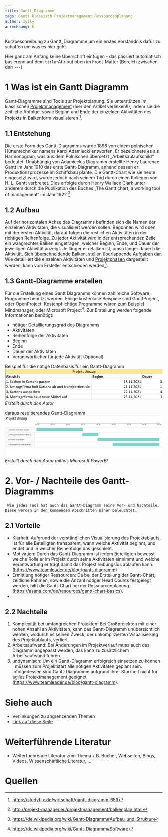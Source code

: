 ```yaml
---
title: Gantt_Diagramme
tags: Gantt klassisch Projektmanagement Ressourcenplanung
author: xyily
anrechnung: k
---
```


Kurzbeschreibung zu Gantt_Diagramme um ein erstes Verständnis dafür zu schaffen um was es hier geht.

Hier ganz am Anfang keine Überschrift einfügen - das passiert automatisch basierend auf dem `title`-Attribut
oben im Front-Matter (Bereich zwischen den `---`).

# 1 Was ist ein Gantt Diagramm
Gantt-Diagramme  sind Tools zur Projektplanung. Sie unterstützen im klassischen [Projektmanagement]( https://github.com/ManagingProjectsSuccessfully/ManagingProjectsSuccessfully.github.io/blob/main/kb/Projektmanagement.md)  (hier den Artikel verlinken!!), indem sie die zeitliche Abfolge, sowie Beginn und Ende der einzelnen Aktivitäten des Projekts in Balkenform visualisieren [^1].

## 1.1 Entstehung
Die erste Form des Gantt-Diagramms wurde 1896 von einem polnischen Hüttentechniker namens Karol Adamiecki entworfen. Er bezeichnete es als Harmonogram, was aus dem Polnischen übersetzt „Arbeitsablaufschild“ bedeutet. Unabhängig von Adamieckis Diagramm erstellte Henry Laurence Gantt im Jahr 1910 das erste Gantt-Diagramm, anhand dessen er Produktionsprozesse im Schiffsbau plante. Die Gantt-Chart wie sie heute eingesetzt wird, wurde jedoch nach seinem Tod durch einen Kollegen von H. L. Gantt verbreitet. Dies erfolgte durch Henry Wallace Clark unter anderem durch die Publikation des Buches „The Gantt chart, a working tool of management“ im Jahr 1922 [^2]. 

## 1.2 Aufbau 
Auf der horizontalen Achse des Diagramms befinden sich die Namen der einzelnen Aktivitäten, die visualisiert werden sollen. Begonnen wird oben mit der ersten Aktivität, darauf folgen die restlichen Aktivitäten in der richtigen Reihenfolge.  Zu jeder Aktivität wird in der entsprechenden Zeile ein waagrechter Balken eingetragen, welcher Beginn, Ende, und Dauer der jeweiligen Aktivität anzeigt. Je länger ein Balken ist, umso länger dauert die Aktivität. Sich überschneidende Balken, stellen überlappende Aufgaben dar. Wie detailliert die einzelnen Aktivitäten und [Projektphasen](https://github.com/ManagingProjectsSuccessfully.github.io/blob/main/kb/Projektphasen_klassisch.md) dargestellt werden, kann vom Ersteller entschieden werden[^3].


## 1.3 Gantt-Diagramme erstellen 
Für die Erstellung eines Gantt Diagramms können zahlreiche Software Programme benutzt werden. 
Einige kostenlose Beispiele sind GanttProject, oder OpenProject. Kostenpflichtige Programme wären zum Beispiel Mindmanager, oder Microsoft Project[^4]. Zur Erstellung werden folgende Informationen benötigt:
* nötiger Detaillierungsgrad des Diagramms
* Aktivitäten
* Reihenfolge der Aktivitäten 
* Beginn
* Ende
* Dauer der Aktivitäten
* Verantwortlicher für jede Aktivität (Optional)




 Beispiel für die nötige Datenbasis für ein Gantt-Diagramm   ![Beispielabbildung](Gantt_Diagramme/Datenbasis-gantt.jpg) <br>
_Erstellt durch den Autor_
 
 daraus resultierendes Gantt-Diagramm  ![Beispielabbildung](Gantt_Diagramme/Gantt-Umzug.jpg)
_Erstellt durch den Autor mittels Microsoft PowerBI_

# 2.  Vor- / Nachteile des Gantt-Diagramms
     Wie jedes Tool hat auch das Gantt-Diagramm seine Vor- und Nachteile. Diese werden in den kommenden Abschnitten näher beleuchtet.

## 2.1 Vorteile 
 - Klarheit: Aufgrund der verständlichen Visualisierung des Projektablaufs, ist für alle Beteiligten transparent, wann welche Aktivität beginnt, und endet und in welcher Reihenfolge das geschieht.
- Motivation: Durch das Gantt-Diagramm ist jedem Beteiligten bewusst welche Rolle er im Projekt durch seine Aktivitäten einnimmt und welche Verantwortung er trägt damit das Projekt reibungslos ablaufen kann. (https://www.teamleader.de/blog/gantt-diagramm)
-  Ermittlung nötiger Ressourcen: Da bei der Erstellung der Gantt-Chart, zeitliche Rahmen, sowie die Anzahl nötiger Head Counts festgelegt werden, hilft die Gantt-Chart bei der Ressourcenplanung (https://asana.com/de/resources/gantt-chart-basics).   
-
## 2.2 Nachteile
1. Komplexität bei umfangreichen Projekten: Bei Großprojekten mit einer hohen Anzahl an Aktivitäten, kann das Gantt-Diagramm unübersichtlich werden, wodurch es seinen Zweck, der unkomplizierten Visualisierung des Projektablaufs, verliert. 
2.  Arbeitsaufwand: Bei Änderungen im Projektverlauf muss auch das Diagramm angepasst werden, das kann zu zusätzlichem Arbeitsaufwand führen.
3. undynamisch: Um ein Gantt-Diagramm erfolgreich einsetzen zu können , müssen zum Projektstart alle nötigen Aktivitäten geplant sein. Infolgedessen sind Gantt-Diagramme aufgrund ihrer Starrheit nicht für agiles Projektmanagement geeignet (https://www.teamleader.de/blog/gantt-diagramm).



# Siehe auch

* Verlinkungen zu angrenzenden Themen
* [Link auf diese Seite](Gantt_Diagramme.md)

# Weiterführende Literatur

* Weiterfuehrende Literatur zum Thema z.B. Bücher, Webseiten, Blogs, Videos, Wissenschaftliche Literatur, ...

# Quellen

[^1]: https://studyflix.de/wirtschaft/gantt-diagramm-659
[^2]: http://projekt-manager.eu/projektmanagement/balkenplan.html
[^3]: https://de.wikipedia.org/wiki/Gantt-Diagramm#Aufbau_und_Struktur
[^4]: https://de.wikipedia.org/wiki/Gantt-Diagramm#Software

